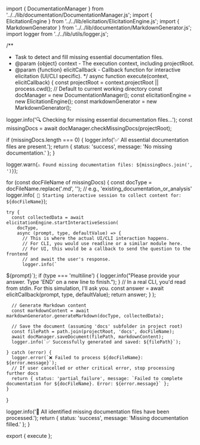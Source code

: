 import { DocumentationManager } from '../../lib/documentation/DocumentationManager.js';
import { ElicitationEngine } from '../../lib/elicitation/ElicitationEngine.js';
import { MarkdownGenerator } from '../../lib/documentation/MarkdownGenerator.js';
import logger from '../../lib/utils/logger.js';

/**
 * Task to detect and fill missing essential documentation files.
 * @param {object} context - The execution context, including projectRoot.
 * @param {function} elicitCallback - Callback function for interactive elicitation (UI/CLI specific).
 */
async function execute(context, elicitCallback) {
  const projectRoot = context.projectRoot || process.cwd(); // Default to current working directory
  const docManager = new DocumentationManager();
  const elicitationEngine = new ElicitationEngine();
  const markdownGenerator = new MarkdownGenerator();

  logger.info('🔍 Checking for missing essential documentation files...');
  const missingDocs = await docManager.checkMissingDocs(projectRoot);

  if (missingDocs.length === 0) {
    logger.info('✅ All essential documentation files are present.');
    return { status: 'success', message: 'No missing documentation.' };
  }

  logger.warn(`⚠️ Found missing documentation files: ${missingDocs.join(', ')}`);

  for (const docFileName of missingDocs) {
    const docType = docFileName.replace('.md', ''); // e.g., 'existing_documentation_or_analysis'
    logger.info(`
📝 Starting interactive session to collect content for: ${docFileName}`);

    try {
      const collectedData = await elicitationEngine.startInteractiveSession(
        docType,
        async (prompt, type, defaultValue) => {
          // This is where the actual UI/CLI interaction happens.
          // For CLI, you would use readline or a similar module here.
          // For UI, this would be a callback to send the question to the frontend
          // and await the user's response.
          logger.info(`
${prompt}`);
          if (type === 'multiline') {
            logger.info("Please provide your answer. Type 'END' on a new line to finish.");
          }
          // In a real CLI, you'd read from stdin. For this simulation, I'll ask you.
          const answer = await elicitCallback(prompt, type, defaultValue);
          return answer;
        }
      );

      // Generate Markdown content
      const markdownContent = await markdownGenerator.generateMarkdown(docType, collectedData);

      // Save the document (assuming 'docs' subfolder in project root)
      const filePath = path.join(projectRoot, 'docs', docFileName);
      await docManager.saveDocument(filePath, markdownContent);
      logger.info(`✅ Successfully generated and saved: ${filePath}`);

    } catch (error) {
      logger.error(`❌ Failed to process ${docFileName}: ${error.message}`);
      // If user cancelled or other critical error, stop processing further docs
      return { status: 'partial_failure', message: `Failed to complete documentation for ${docFileName}. Error: ${error.message}` };
    }
  }

  logger.info('🎉 All identified missing documentation files have been processed.');
  return { status: 'success', message: 'Missing documentation filled.' };
}

export { execute };
